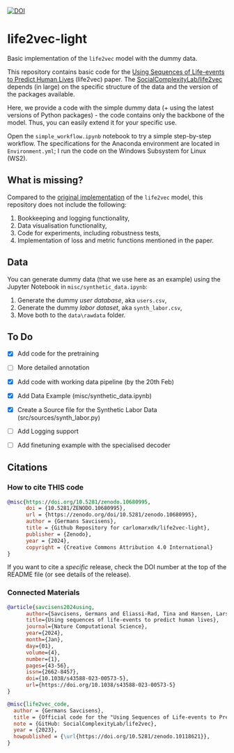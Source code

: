 [![DOI](https://zenodo.org/badge/747774269.svg)](https://zenodo.org/doi/10.5281/zenodo.10680995)

# life2vec-light
Basic implementation of the `life2vec` model with the dummy data. 

This repository contains basic code for the [Using Sequences of Life-events to Predict Human Lives](https://www.nature.com/articles/s43588-023-00573-5) (life2vec) paper. The [SocialComplexityLab/life2vec](https://github.com/SocialComplexityLab/life2vec) depends (in large) on the specific structure of the data and the version of the packages available.

Here, we provide a code with the simple dummy data (+ using the latest versions of Python packages) - the code contains only the backbone of the model.
Thus, you can easily extend it for your specific use. 

Open the `simple_workflow.ipynb` notebook to try a simple step-by-step workflow. The specifications for the Anaconda environment are located in `Environment.yml`; I run the code on the Windows Subsystem for Linux (WS2).

## What is missing?

Compared to the [original implementation](https://github.com/SocialComplexityLab/life2vec) of the `life2vec` model, this repository does not include the following:
1. Bookkeeping and logging functionality,
2. Data visualisation functionality,
3. Code for experiments, including robustness tests,
4. Implementation of loss and metric functions mentioned in the paper.


## Data
You can generate dummy data (that we use here as an example) using the Jupyter Notebook in `misc/synthetic_data.ipynb`:
1. Generate the dummy *user database*, aka `users.csv`,
2. Generate the dummy *labor dataset*, aka `synth_labor.csv`,
3. Move both to the `data\rawdata` folder.

## To Do
- [x] Add code for the pretraining 
- [ ] More detailed annotation
- [x] Add code with working data pipeline (by the 20th Feb)
- [x] Add Data Example (misc/synthetic_data.ipynb)
- [x] Create a Source file for the Synthetic Labor Data (src/sources/synth_labor.py)
- [ ] Add Logging support
- [ ] Add finetuning example with the specialised decoder


## Citations
### How to cite THIS code
```bibtex
@misc{https://doi.org/10.5281/zenodo.10680995,
      doi = {10.5281/ZENODO.10680995},
      url = {https://zenodo.org/doi/10.5281/zenodo.10680995},
      author = {Germans Savcisens},
      title = {Github Repository for carlomarxdk/life2vec-light},
      publisher = {Zenodo},
      year = {2024},
      copyright = {Creative Commons Attribution 4.0 International}
}
```
If you want to cite a *specific* release, check the DOI number at the top of the README file (or see details of the release).

### Connected Materials
```bibtex
@article{savcisens2024using,
      author={Savcisens, Germans and Eliassi-Rad, Tina and Hansen, Lars Kai and Mortensen, Laust Hvas and Lilleholt, Lau and Rogers, Anna and Zettler, Ingo and Lehmann, Sune},
      title={Using sequences of life-events to predict human lives},
      journal={Nature Computational Science},
      year={2024},
      month={Jan},
      day={01},
      volume={4},
      number={1},
      pages={43-56},
      issn={2662-8457},
      doi={10.1038/s43588-023-00573-5},
      url={https://doi.org/10.1038/s43588-023-00573-5}
}
```

```bibtex
@misc{life2vec_code,
  author = {Germans Savcisens},
  title = {Official code for the "Using Sequences of Life-events to Predict Human Lives" paper},
  note = {GitHub: SocialComplexityLab/life2vec},
  year = {2023},
  howpublished = {\url{https://doi.org/10.5281/zenodo.10118621}},
}
```
